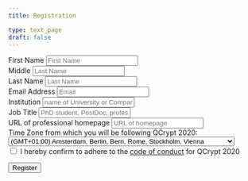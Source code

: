 ```yaml
---
title: Registration

type: text_page
draft: false
---
```


<form name="registration" method="POST" data-netlify="true" action="/registration-success">

  <div>
    <label for="first_name">First Name</label>
    <input type="text" name="first" placeholder="First Name"  id="first_name" required />
  </div>

  <div>
    <label for="last_name">Middle</label>
    <input type="text" name="last" placeholder="Last Name"  id="last_name" required />
  </div>

  <div>
    <label for="last_name">Last Name</label>
    <input type="text" name="last" placeholder="Last Name"  id="last_name" required />
  </div>

  <div>
    <label for="email">Email Address</label>
    <input type="email" name="email" placeholder="Email"  id="email" required />
  </div>

  <div>
    <label for="institution">Institution</label>
    <input type="text" name="institution" placeholder="name of University or Company"  id="institution"  />
  </div>

  <div>
    <label for="job">Job Title</label>
    <input type="text" name="job" placeholder="PhD student, PostDoc, professor, CTO, ..."  id="job"  />
  </div>

  <div>
    <label for="homepage">URL of professional homepage</label>
    <input type="url" name="homepage" placeholder="URL of homepage"  id="homepage"  />
  </div>

  <div>
    <label for="timezone">Time Zone from which you will be following QCrypt 2020: </label>
    <select name="timezone[]" id="timezone">
      <!-- list from https://www.freeformatter.com/time-zone-list-html-select.html -->
      <option timeZoneId="1" gmtAdjustment="GMT-12:00" useDaylightTime="0" value="-12">(GMT-12:00) International Date Line West</option>
    	<option timeZoneId="2" gmtAdjustment="GMT-11:00" useDaylightTime="0" value="-11">(GMT-11:00) Midway Island, Samoa</option>
    	<option timeZoneId="3" gmtAdjustment="GMT-10:00" useDaylightTime="0" value="-10">(GMT-10:00) Hawaii</option>
    	<option timeZoneId="4" gmtAdjustment="GMT-09:00" useDaylightTime="1" value="-9">(GMT-09:00) Alaska</option>
    	<option timeZoneId="5" gmtAdjustment="GMT-08:00" useDaylightTime="1" value="-8">(GMT-08:00) Pacific Time (US & Canada)</option>
    	<option timeZoneId="6" gmtAdjustment="GMT-08:00" useDaylightTime="1" value="-8">(GMT-08:00) Tijuana, Baja California</option>
    	<option timeZoneId="7" gmtAdjustment="GMT-07:00" useDaylightTime="0" value="-7">(GMT-07:00) Arizona</option>
    	<option timeZoneId="8" gmtAdjustment="GMT-07:00" useDaylightTime="1" value="-7">(GMT-07:00) Chihuahua, La Paz, Mazatlan</option>
    	<option timeZoneId="9" gmtAdjustment="GMT-07:00" useDaylightTime="1" value="-7">(GMT-07:00) Mountain Time (US & Canada)</option>
    	<option timeZoneId="10" gmtAdjustment="GMT-06:00" useDaylightTime="0" value="-6">(GMT-06:00) Central America</option>
    	<option timeZoneId="11" gmtAdjustment="GMT-06:00" useDaylightTime="1" value="-6">(GMT-06:00) Central Time (US & Canada)</option>
    	<option timeZoneId="12" gmtAdjustment="GMT-06:00" useDaylightTime="1" value="-6">(GMT-06:00) Guadalajara, Mexico City, Monterrey</option>
    	<option timeZoneId="13" gmtAdjustment="GMT-06:00" useDaylightTime="0" value="-6">(GMT-06:00) Saskatchewan</option>
    	<option timeZoneId="14" gmtAdjustment="GMT-05:00" useDaylightTime="0" value="-5">(GMT-05:00) Bogota, Lima, Quito, Rio Branco</option>
    	<option timeZoneId="15" gmtAdjustment="GMT-05:00" useDaylightTime="1" value="-5">(GMT-05:00) Eastern Time (US & Canada)</option>
    	<option timeZoneId="16" gmtAdjustment="GMT-05:00" useDaylightTime="1" value="-5">(GMT-05:00) Indiana (East)</option>
    	<option timeZoneId="17" gmtAdjustment="GMT-04:00" useDaylightTime="1" value="-4">(GMT-04:00) Atlantic Time (Canada)</option>
    	<option timeZoneId="18" gmtAdjustment="GMT-04:00" useDaylightTime="0" value="-4">(GMT-04:00) Caracas, La Paz</option>
    	<option timeZoneId="19" gmtAdjustment="GMT-04:00" useDaylightTime="0" value="-4">(GMT-04:00) Manaus</option>
    	<option timeZoneId="20" gmtAdjustment="GMT-04:00" useDaylightTime="1" value="-4">(GMT-04:00) Santiago</option>
    	<option timeZoneId="21" gmtAdjustment="GMT-03:30" useDaylightTime="1" value="-3.5">(GMT-03:30) Newfoundland</option>
    	<option timeZoneId="22" gmtAdjustment="GMT-03:00" useDaylightTime="1" value="-3">(GMT-03:00) Brasilia</option>
    	<option timeZoneId="23" gmtAdjustment="GMT-03:00" useDaylightTime="0" value="-3">(GMT-03:00) Buenos Aires, Georgetown</option>
    	<option timeZoneId="24" gmtAdjustment="GMT-03:00" useDaylightTime="1" value="-3">(GMT-03:00) Greenland</option>
    	<option timeZoneId="25" gmtAdjustment="GMT-03:00" useDaylightTime="1" value="-3">(GMT-03:00) Montevideo</option>
    	<option timeZoneId="26" gmtAdjustment="GMT-02:00" useDaylightTime="1" value="-2">(GMT-02:00) Mid-Atlantic</option>
    	<option timeZoneId="27" gmtAdjustment="GMT-01:00" useDaylightTime="0" value="-1">(GMT-01:00) Cape Verde Is.</option>
    	<option timeZoneId="28" gmtAdjustment="GMT-01:00" useDaylightTime="1" value="-1">(GMT-01:00) Azores</option>
    	<option timeZoneId="29" gmtAdjustment="GMT+00:00" useDaylightTime="0" value="0">(GMT+00:00) Casablanca, Monrovia, Reykjavik</option>
    	<option timeZoneId="30" gmtAdjustment="GMT+00:00" useDaylightTime="1" value="0">(GMT+00:00) Greenwich Mean Time : Dublin, Edinburgh, Lisbon, London</option>
    	<option timeZoneId="31" gmtAdjustment="GMT+01:00" useDaylightTime="1" value="1" selected>(GMT+01:00) Amsterdam, Berlin, Bern, Rome, Stockholm, Vienna</option>
    	<option timeZoneId="32" gmtAdjustment="GMT+01:00" useDaylightTime="1" value="1">(GMT+01:00) Belgrade, Bratislava, Budapest, Ljubljana, Prague</option>
    	<option timeZoneId="33" gmtAdjustment="GMT+01:00" useDaylightTime="1" value="1">(GMT+01:00) Brussels, Copenhagen, Madrid, Paris</option>
    	<option timeZoneId="34" gmtAdjustment="GMT+01:00" useDaylightTime="1" value="1">(GMT+01:00) Sarajevo, Skopje, Warsaw, Zagreb</option>
    	<option timeZoneId="35" gmtAdjustment="GMT+01:00" useDaylightTime="1" value="1">(GMT+01:00) West Central Africa</option>
    	<option timeZoneId="36" gmtAdjustment="GMT+02:00" useDaylightTime="1" value="2">(GMT+02:00) Amman</option>
    	<option timeZoneId="37" gmtAdjustment="GMT+02:00" useDaylightTime="1" value="2">(GMT+02:00) Athens, Bucharest, Istanbul</option>
    	<option timeZoneId="38" gmtAdjustment="GMT+02:00" useDaylightTime="1" value="2">(GMT+02:00) Beirut</option>
    	<option timeZoneId="39" gmtAdjustment="GMT+02:00" useDaylightTime="1" value="2">(GMT+02:00) Cairo</option>
    	<option timeZoneId="40" gmtAdjustment="GMT+02:00" useDaylightTime="0" value="2">(GMT+02:00) Harare, Pretoria</option>
    	<option timeZoneId="41" gmtAdjustment="GMT+02:00" useDaylightTime="1" value="2">(GMT+02:00) Helsinki, Kyiv, Riga, Sofia, Tallinn, Vilnius</option>
    	<option timeZoneId="42" gmtAdjustment="GMT+02:00" useDaylightTime="1" value="2">(GMT+02:00) Jerusalem</option>
    	<option timeZoneId="43" gmtAdjustment="GMT+02:00" useDaylightTime="1" value="2">(GMT+02:00) Minsk</option>
    	<option timeZoneId="44" gmtAdjustment="GMT+02:00" useDaylightTime="1" value="2">(GMT+02:00) Windhoek</option>
    	<option timeZoneId="45" gmtAdjustment="GMT+03:00" useDaylightTime="0" value="3">(GMT+03:00) Kuwait, Riyadh, Baghdad</option>
    	<option timeZoneId="46" gmtAdjustment="GMT+03:00" useDaylightTime="1" value="3">(GMT+03:00) Moscow, St. Petersburg, Volgograd</option>
    	<option timeZoneId="47" gmtAdjustment="GMT+03:00" useDaylightTime="0" value="3">(GMT+03:00) Nairobi</option>
    	<option timeZoneId="48" gmtAdjustment="GMT+03:00" useDaylightTime="0" value="3">(GMT+03:00) Tbilisi</option>
    	<option timeZoneId="49" gmtAdjustment="GMT+03:30" useDaylightTime="1" value="3.5">(GMT+03:30) Tehran</option>
    	<option timeZoneId="50" gmtAdjustment="GMT+04:00" useDaylightTime="0" value="4">(GMT+04:00) Abu Dhabi, Muscat</option>
    	<option timeZoneId="51" gmtAdjustment="GMT+04:00" useDaylightTime="1" value="4">(GMT+04:00) Baku</option>
    	<option timeZoneId="52" gmtAdjustment="GMT+04:00" useDaylightTime="1" value="4">(GMT+04:00) Yerevan</option>
    	<option timeZoneId="53" gmtAdjustment="GMT+04:30" useDaylightTime="0" value="4.5">(GMT+04:30) Kabul</option>
    	<option timeZoneId="54" gmtAdjustment="GMT+05:00" useDaylightTime="1" value="5">(GMT+05:00) Yekaterinburg</option>
    	<option timeZoneId="55" gmtAdjustment="GMT+05:00" useDaylightTime="0" value="5">(GMT+05:00) Islamabad, Karachi, Tashkent</option>
    	<option timeZoneId="56" gmtAdjustment="GMT+05:30" useDaylightTime="0" value="5.5">(GMT+05:30) Sri Jayawardenapura</option>
    	<option timeZoneId="57" gmtAdjustment="GMT+05:30" useDaylightTime="0" value="5.5">(GMT+05:30) Chennai, Kolkata, Mumbai, New Delhi</option>
    	<option timeZoneId="58" gmtAdjustment="GMT+05:45" useDaylightTime="0" value="5.75">(GMT+05:45) Kathmandu</option>
    	<option timeZoneId="59" gmtAdjustment="GMT+06:00" useDaylightTime="1" value="6">(GMT+06:00) Almaty, Novosibirsk</option>
    	<option timeZoneId="60" gmtAdjustment="GMT+06:00" useDaylightTime="0" value="6">(GMT+06:00) Astana, Dhaka</option>
    	<option timeZoneId="61" gmtAdjustment="GMT+06:30" useDaylightTime="0" value="6.5">(GMT+06:30) Yangon (Rangoon)</option>
    	<option timeZoneId="62" gmtAdjustment="GMT+07:00" useDaylightTime="0" value="7">(GMT+07:00) Bangkok, Hanoi, Jakarta</option>
    	<option timeZoneId="63" gmtAdjustment="GMT+07:00" useDaylightTime="1" value="7">(GMT+07:00) Krasnoyarsk</option>
    	<option timeZoneId="64" gmtAdjustment="GMT+08:00" useDaylightTime="0" value="8">(GMT+08:00) Beijing, Chongqing, Hong Kong, Urumqi</option>
    	<option timeZoneId="65" gmtAdjustment="GMT+08:00" useDaylightTime="0" value="8">(GMT+08:00) Kuala Lumpur, Singapore</option>
    	<option timeZoneId="66" gmtAdjustment="GMT+08:00" useDaylightTime="0" value="8">(GMT+08:00) Irkutsk, Ulaan Bataar</option>
    	<option timeZoneId="67" gmtAdjustment="GMT+08:00" useDaylightTime="0" value="8">(GMT+08:00) Perth</option>
    	<option timeZoneId="68" gmtAdjustment="GMT+08:00" useDaylightTime="0" value="8">(GMT+08:00) Taipei</option>
    	<option timeZoneId="69" gmtAdjustment="GMT+09:00" useDaylightTime="0" value="9">(GMT+09:00) Osaka, Sapporo, Tokyo</option>
    	<option timeZoneId="70" gmtAdjustment="GMT+09:00" useDaylightTime="0" value="9">(GMT+09:00) Seoul</option>
    	<option timeZoneId="71" gmtAdjustment="GMT+09:00" useDaylightTime="1" value="9">(GMT+09:00) Yakutsk</option>
    	<option timeZoneId="72" gmtAdjustment="GMT+09:30" useDaylightTime="0" value="9.5">(GMT+09:30) Adelaide</option>
    	<option timeZoneId="73" gmtAdjustment="GMT+09:30" useDaylightTime="0" value="9.5">(GMT+09:30) Darwin</option>
    	<option timeZoneId="74" gmtAdjustment="GMT+10:00" useDaylightTime="0" value="10">(GMT+10:00) Brisbane</option>
    	<option timeZoneId="75" gmtAdjustment="GMT+10:00" useDaylightTime="1" value="10">(GMT+10:00) Canberra, Melbourne, Sydney</option>
    	<option timeZoneId="76" gmtAdjustment="GMT+10:00" useDaylightTime="1" value="10">(GMT+10:00) Hobart</option>
    	<option timeZoneId="77" gmtAdjustment="GMT+10:00" useDaylightTime="0" value="10">(GMT+10:00) Guam, Port Moresby</option>
    	<option timeZoneId="78" gmtAdjustment="GMT+10:00" useDaylightTime="1" value="10">(GMT+10:00) Vladivostok</option>
    	<option timeZoneId="79" gmtAdjustment="GMT+11:00" useDaylightTime="1" value="11">(GMT+11:00) Magadan, Solomon Is., New Caledonia</option>
    	<option timeZoneId="80" gmtAdjustment="GMT+12:00" useDaylightTime="1" value="12">(GMT+12:00) Auckland, Wellington</option>
    	<option timeZoneId="81" gmtAdjustment="GMT+12:00" useDaylightTime="0" value="12">(GMT+12:00) Fiji, Kamchatka, Marshall Is.</option>
    	<option timeZoneId="82" gmtAdjustment="GMT+13:00" useDaylightTime="0" value="13">(GMT+13:00) Nuku'alofa</option>
    </select>
  </div>

  <div>
    <input type="checkbox" name="code-of-conduct" placeholder="code"  id="code" required />
    <label for="conduct">I hereby confirm to adhere to the <a href="/code-of-conduct-online" target="_blank">code of conduct</a> for QCrypt 2020</label>
  </div>

  <div hidden aria-hidden="true">
    <label>
      Don’t fill this out if you're human:
      <input name="bot-field" />
    </label>
  </div>

  <button type="submit">Register</button>

</form>
